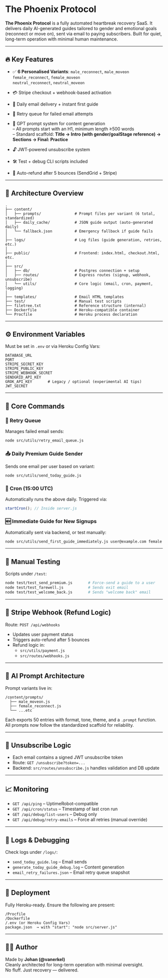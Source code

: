 # **The Phoenix Protocol**

**The Phoenix Protocol** is a fully automated heartbreak recovery SaaS. It delivers daily AI-generated guides tailored to gender and emotional goals (reconnect or move on), sent via email to paying subscribers. Built for quiet, long-term operation with minimal human maintenance.

---

## 🔥 Key Features

* ✅ **6 Personalised Variants**:
  `male_reconnect`, `male_moveon`  
  `female_reconnect`, `female_moveon`  
  `neutral_reconnect`, `neutral_moveon`

* 💳 Stripe checkout + webhook-based activation

* 📧 Daily email delivery + instant first guide

* 🔁 Retry queue for failed email attempts

* 🧠 GPT prompt system for content generation  
  – All prompts start with an H1, minimum length ≥500 words  
  – Standard scaffold: **Title → Intro (with gender/goalStage reference) → Sections → Final: Practice**

* 🔓 JWT-powered unsubscribe system

* 🛠️ Test + debug CLI scripts included

* 🪫 Auto-refund after 5 bounces (SendGrid + Stripe)

---

## 🧱 Architecture Overview

```
.
├── content/
│   ├── prompts/               # Prompt files per variant (6 total, standardized)
│   ├── daily_cache/           # JSON guide output (auto-generated daily)
│   └── fallback.json          # Emergency fallback if guide fails
│
├── logs/                      # Log files (guide generation, retries, etc.)
│
├── public/                    # Frontend: index.html, checkout.html, etc.
│
├── src/
│   ├── db/                    # Postgres connection + setup
│   ├── routes/                # Express routes (signup, webhook, unsubscribe)
│   └── utils/                 # Core logic (email, cron, payment, logging)
│
├── templates/                 # Email HTML templates
├── test/                      # Manual test scripts
├── filetree.txt               # Reference structure (internal)
├── Dockerfile                 # Heroku-compatible container
└── Procfile                   # Heroku process declaration
```

---

## ⚙️ Environment Variables

Must be set in `.env` or via Heroku Config Vars:

```
DATABASE_URL
PORT
STRIPE_SECRET_KEY
STRIPE_PUBLIC_KEY
STRIPE_WEBHOOK_SECRET
SENDGRID_API_KEY
GROK_API_KEY       # Legacy / optional (experimental AI tips)
JWT_SECRET
```

---

## 🧩 Core Commands

### 🔁 Retry Queue

Manages failed email sends:

```bash
node src/utils/retry_email_queue.js
```

### 📤 Daily Premium Guide Sender

Sends one email per user based on variant:

```bash
node src/utils/send_today_guide.js
```

### 🚀 Cron (15:00 UTC)

Automatically runs the above daily. Triggered via:

```js
startCron(); // Inside server.js
```

### 🆕 Immediate Guide for New Signups

Automatically sent via backend, or test manually:

```bash
node src/utils/send_first_guide_immediately.js user@example.com female reconnect
```

---

## 🧪 Manual Testing

Scripts under `/test`:

```bash
node test/test_send_premium.js       # Force-send a guide to a user
node test/test_farewell.js           # Sends exit email
node test/test_welcome_back.js       # Sends "welcome back" email
```

---

## 📩 Stripe Webhook (Refund Logic)

Route: `POST /api/webhooks`

* Updates user payment status
* Triggers auto-refund after 5 bounces
* Refund logic in:
  * `src/utils/payment.js`
  * `src/routes/webhooks.js`

---

## 🧠 AI Prompt Architecture

Prompt variants live in:

```
/content/prompts/
  ├── male_moveon.js
  ├── female_reconnect.js
  └── ...etc
```

Each exports 50 entries with format, tone, theme, and a `.prompt` function.  
All prompts now follow the standardized scaffold for reliability.

---

## 🔐 Unsubscribe Logic

* Each email contains a signed JWT unsubscribe token
* Route: `GET /unsubscribe?token=...`
* Backend: `src/routes/unsubscribe.js` handles validation and DB update

---

## 📈 Monitoring

* `GET /api/ping` – UptimeRobot-compatible
* `GET /api/cron/status` – Timestamp of last cron run
* `GET /api/debug/list-users` – Debug only
* `GET /api/debug/retry-emails` – Force all retries (manual override)

---

## 🧼 Logs & Debugging

Check logs under `/logs/`:

* `send_today_guide.log` – Email sends
* `generate_today_guide_debug.log` – Content generation
* `email_retry_failures.json` – Email retry queue snapshot

---

## 🚀 Deployment

Fully Heroku-ready. Ensure the following are present:

```
/Procfile
/Dockerfile
/.env (or Heroku Config Vars)
package.json  → with "start": "node src/server.js"
```

---

## 👨‍💻 Author

Made by **Johan (@vanerkel)**  
Cleanly architected for long-term operation with minimal oversight.  
No fluff. Just recovery — delivered.
